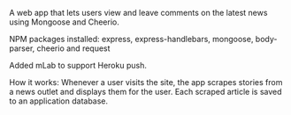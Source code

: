 
A web app that lets users view and leave comments on the latest news using Mongoose and Cheerio.

NPM packages installed: express, express-handlebars, mongoose, body-parser, cheerio and request

Added mLab to support Heroku push.

How it works: Whenever a user visits the site, the app scrapes stories from a news outlet and displays them for the user. Each scraped article is saved to an application database.
